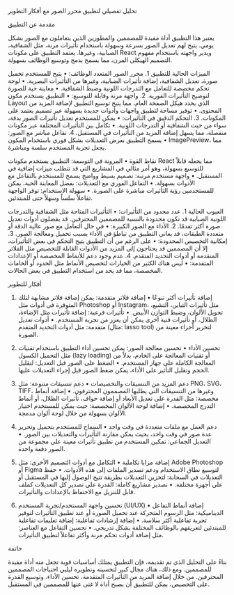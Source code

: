 تحليل تفصيلي لتطبيق محرر الصور مع أفكار التطوير

مقدمة عن التطبيق

يعتبر هذا التطبيق أداة مفيدة للمصممين والمطورين الذين يتعاملون مع الصور بشكل يومي. يتيح لهم تعديل الصور بسرعة وسهولة باستخدام تأثيرات مرنة، مثل الشفافية، الضبابية، وغيرها. يعتمد التطبيق على مكونات React ويدير واجهته باستخدام مفهوم التصميم الهيكلي المرن، مما يسمح بدمج وتوسيع الوظائف بسهولة.

الميزات الحالية للتطبيق
	1.	محرر الصور المتعدد الوظائف:
	•	يتيح للمستخدم تحميل صورة، تعديل الشفافية، إضافة تأثيرات الضبابية، وغيرها من التأثيرات البصرية.
	•	لوحة تحكم مخصصة للتعامل مع التدرجات اللونية وضبط الشفافية.
	•	معاينة حية للصورة لتوضيح التأثيرات الفورية.
	2.	واجهة مرنة وقابلة للتوسيع:
	•	التطبيق يستخدم مكون Layout الذي يحدد هيكل الصفحة العام، مما يتيح توسيع التطبيق لإضافة المزيد من المحتوى.
	•	توفير مساحة لتطبيق واجهات وأدوات جديدة بسهولة عبر تصميم يعتمد على المكونات.
	3.	التحكم الدقيق في التأثيرات:
	•	يمكن للمستخدم تعديل تأثيرات الصور بدقة، سواء من حيث الشفافية أو التدرجات اللونية.
	•	تكامل بين التأثيرات المختلفة عبر مكونات منفصلة، مما يسهل إضافة المزيد من التأثيرات في المستقبل.
	4.	تفاعل مباشر مع الصور:
	•	يسمح التطبيق بعرض التعديلات بشكل فوري باستخدام المكون ImagePreview، مما يجعل تجربة المستخدم سلسة ومباشرة.

نقاط القوة
	•	المرونة في التوسعة: التطبيق يستخدم مكونات React مما يجعله قابلاً للتوسيع بسهولة، وهو أمر مثالي في المشاريع التي قد تتطلب ميزات إضافية في المستقبل.
	•	واجهة مستخدم مرتبة: تصميم بسيط وواضح يسمح للمستخدم بالتفاعل مع الأدوات بسهولة.
	•	التفاعل الفوري مع التعديلات: بفضل المعاينة الحية، يمكن للمستخدمين رؤية التأثيرات مباشرة على الصورة.
	•	سهولة الاستخدام: توفر الواجهة تفاعلاً سلساً وسهلاً حتى للمبتدئين.

العيوب الحالية
	1.	عدد محدود من التأثيرات:
	•	التأثيرات المتاحة مثل الشفافية والتدرجات اللونية الضبابية قد تكون محدودة بالنسبة للمصممين المحترفين. قد يفضلون أدوات تعديل صورة أكثر تقدمًا.
	2.	الأداء مع الصور الكبيرة:
	•	في حال التعامل مع صور عالية الدقة أو متعددة الطبقات، قد يعاني التطبيق من تباطؤ في الأداء بسبب تحميل ومعالجة الصور.
	3.	إمكانية التخصيص المحدودة:
	•	على الرغم من أن التطبيق يتيح التحكم في بعض التأثيرات، إلا أن المصممين قد يحتاجون إلى المزيد من الأدوات القابلة للتخصيص مثل الفلاتر المتقدمة أو أدوات التحديد المتقدم.
	4.	عدم وجود دعم للأنماط المخصصة أو الإعدادات المتقدمة:
	•	ليس هناك الكثير من الخيارات لتخصيص الأنماط مثل الحدود أو الخامات المخصصة، مما قد يحد من استخدام التطبيق في بعض الحالات.

أفكار للتطوير

1. إضافة تأثيرات أكثر تنوعًا
	•	إضافة فلاتر متقدمة: يمكن إضافة فلاتر مشابهة لتلك المتوفرة في أدوات مثل Photoshop أو Instagram، مثل تأثيرات التباين، التشبع، تحويل الألوان، وضبط التوازن الأبيض.
	•	تأثيرات فرعية: إضافة تأثيرات مثل الإضاءة، الظلال، أو تأثيرات فنية أخرى يمكن أن يعزز من تجربة المستخدم.
	•	أدوات تعديل متقدمة: مثل أدوات التحديد المتقدم (مثال: lasso tool) لتحرير أجزاء معينة من الصورة.

2. تحسين الأداء
	•	تحسين معالجة الصور: يمكن تحسين أداء التطبيق باستخدام تقنيات مثل التحميل الكسول (lazy loading) أو تقنيات المعالجة على الخادم، بدلاً من المعالجة الكاملة على جهاز المستخدم.
	•	الضغط على الصور قبل التعديل: لتقليل الحجم وتقليل التأثير على الأداء، يمكن ضغط الصور قبل إجراء التعديلات عليها.

3. دعم المزيد من التنسيقات والتخصيصات
	•	دعم تنسيقات متنوعة: مثل PNG، SVG، TIFF، وغيرها من التنسيقات التي يطلبها المصممون المحترفون.
	•	إضافة أنماط مخصصة: مثل القدرة على تعديل الأبعاد أو إضافة حواف، تأثيرات الظلال، أو أنماط التدرج المخصصة.
	•	إضافة لوحة الألوان المخصصة: حيث يمكن للمستخدم اختيار الألوان بسهولة من خلال لوحة ألوان مدمجة.

4. دعم العمل مع ملفات متعددة في وقت واحد
	•	السماح للمستخدم بتحميل وتحرير عدة صور في وقت واحد، بحيث يمكن مقارنة التأثيرات والتعديلات بين الصور.
	•	التعديل الجماعي: تمكين المستخدم من تطبيق تأثيرات معينة على مجموعة من الصور دفعة واحدة.

5. إضافة مزايا تكاملية
	•	التكامل مع أدوات التصميم الأخرى: مثل Adobe Photoshop أو Figma لتوسيع نطاق الاستخدام ودعم تصدير الملفات إلى هذه الأدوات.
	•	حفظ التعديلات في السحابة: لتخزين التعديلات بطريقة تتيح الوصول إليها في المستقبل أو على أجهزة مختلفة.
	•	تصدير مشاريع كاملة: القدرة على تصدير كل التعديلات كملف قابل للتنزيل مع الاحتفاظ بالإعدادات والتأثيرات.

6. تحسين واجهة المستخدم/تجربة المستخدم (UI/UX)
	•	إضافة أنماط التفاعل الديناميكية: مثل الرسوم المتحركة عند تحميل الصورة أو عند تطبيق التأثيرات لتوفير تجربة تفاعلية أكثر سلاسة.
	•	إضافة إرشادات تفاعلية: إضافة تعليمات تفاعلية للمبتدئين لتعريفهم بالوظائف المختلفة بشكل تدريجي.
	•	تحسين التفاعل مع العناصر: مثل إضافة أدوات تحكم مرنة وأكثر تفاعلاً لتطبيق التأثيرات.

خاتمة

بناءً على التحليل الذي تم تقديمه، فإن التطبيق يمتلك أساسيات قوية تجعل منه أداة مفيدة للمصممين. ومع ذلك، هناك مجال كبير لتحسينه وتطويره ليلبي احتياجات المصممين المحترفين. من خلال إضافة المزيد من التأثيرات المتقدمة، تحسين الأداء، وتوسيع القدرة على التخصيص، يمكن للتطبيق أن يصبح أداة لا غنى عنها للمصممين في المستقبل.